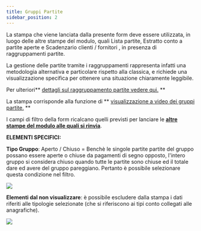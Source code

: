 ```yaml
---
title: Gruppi Partite
sidebar_position: 2
---
```


La stampa che viene lanciata dalla presente form deve essere utilizzata, in luogo delle altre stampe del modulo, quali Lista partite, Estratto conto a partite aperte e Scadenzario clienti / fornitori , in presenza di raggruppamenti partite.

La gestione delle partite tramite i raggruppamenti rappresenta infatti una metodologia alternativa e particolare rispetto alla classica, e richiede una visualizzazione specifica per ottenere una situazione chiaramente leggibile.

Per ulteriori** [dettagli sul raggruppamento partite vedere qui.](/docs/finance-area/ledger-records/records/ledger-record) **

La stampa corrisponde alla funzione di ** [visualizzazione a video dei gruppi partite.](/docs/finance-area/maturity-values/maturity-values/maturity-value-grouping) **


I campi di filtro della form ricalcano quelli previsti per lanciare le [**altre stampe del modulo alle quali si rinvia**](/docs/finance-area/maturity-values/reports/customer-vendor-due-register).



**ELEMENTI SPECIFICI:**


**Tipo Gruppo**: Aperto / Chiuso = Benchè le singole partite partite del gruppo possano essere aperte o chiuse da pagamenti di segno opposto, l'intero gruppo si considera chiuso quando tutte le partite sono chiuse ed il totale dare ed avere del gruppo pareggiano. Pertanto è possibile selezionare questa condizione nel filtro.

![](/img/it-it/finance-area/maturity-values/reports/maturity-value-grouping/image01.png)

**Elementi dal non visualizzare**: è possibile escludere dalla stampa i dati riferiti alle tipologie selezionate (che si riferiscono ai tipi conto collegati alle anagrafiche).

![](/img/it-it/finance-area/maturity-values/reports/maturity-value-grouping/image02.png)






